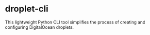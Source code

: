 # droplet-cli
This lightweight Python CLI tool simplifies the process of creating and configuring DigitalOcean droplets.
